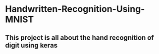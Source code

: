 # Handwritten-Recognition-Using-MNIST
## This project is all about the hand recognition of digit using keras 
## 

